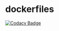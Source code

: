 # dockerfiles

[![Codacy Badge](https://api.codacy.com/project/badge/Grade/41d0bfacca36403abf9b9d91806994cc)](https://app.codacy.com/gh/exemaitch/dockerfiles?utm_source=github.com&utm_medium=referral&utm_content=exemaitch/dockerfiles&utm_campaign=Badge_Grade_Settings)